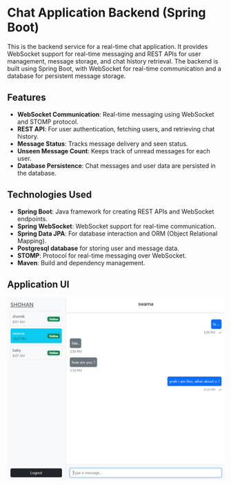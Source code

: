 # Chat Application Backend (Spring Boot)

This is the backend service for a real-time chat application. It provides WebSocket support for real-time messaging and REST APIs for user management, message storage, and chat history retrieval. The backend is built using Spring Boot, with WebSocket for real-time communication and a database for persistent message storage.

## Features

- **WebSocket Communication**: Real-time messaging using WebSocket and STOMP protocol.
- **REST API**: For user authentication, fetching users, and retrieving chat history.
- **Message Status**: Tracks message delivery and seen status.
- **Unseen Message Count**: Keeps track of unread messages for each user.
- **Database Persistence**: Chat messages and user data are persisted in the database.

## Technologies Used

- **Spring Boot**: Java framework for creating REST APIs and WebSocket endpoints.
- **Spring WebSocket**: WebSocket support for real-time communication.
- **Spring Data JPA**: For database interaction and ORM (Object Relational Mapping).
- **Postgresql database** for storing user and message data.
- **STOMP**: Protocol for real-time messaging over WebSocket.
- **Maven**: Build and dependency management.

## Application UI
![Chat Application Screenshot](./chat-frontend/screenshots/chat-interface.png)
